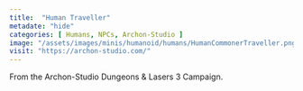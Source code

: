```yaml
---
title:  "Human Traveller"
metadate: "hide"
categories: [ Humans, NPCs, Archon-Studio ]
image: "/assets/images/minis/humanoid/humans/HumanCommonerTraveller.png"
visit: "https://archon-studio.com/"
---
```

From the Archon-Studio Dungeons & Lasers 3 Campaign.